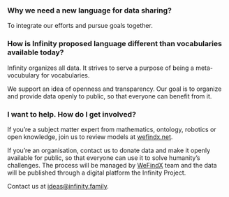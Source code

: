 ### Why we need a new language for data sharing?
To integrate our efforts and pursue goals together.

### How is Infinity proposed language different than vocabularies available today?
Infinity organizes all data. It strives to serve a purpose of being a meta-vocubulary for vocabularies.

We support an idea of openness and transparency. Our goal is to organize and provide data openly to public, so that everyone can benefit from it.

### I want to help. How do I get involved?
If you’re a subject matter expert from mathematics, ontology, robotics or open knowledge, join us to review models at [wefindx.net](http://wefindx.net). 

If you’re an organisation, contact us to donate data and make it openly available for public, 
so that everyone can use it to solve humanity’s challenges. 
The process will be managed by [WeFindX](https://wefindx.org) team and 
the data will be published through a digital platform the Infinity Project.

Contact us at [ideas@infinity.family](mailto:ideas@infinity.family).
